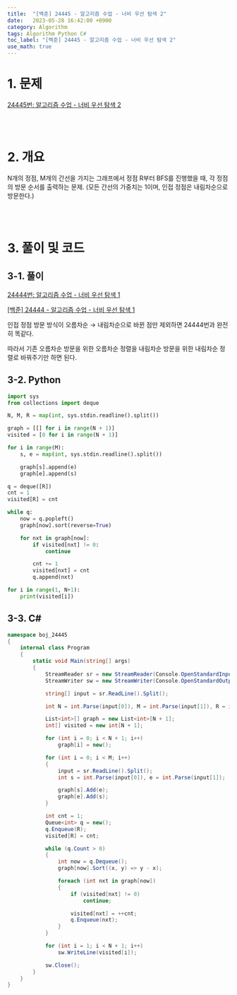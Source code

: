 ```yaml
---
title:  "[백준] 24445 - 알고리즘 수업 - 너비 우선 탐색 2"
date:   2023-05-28 16:42:00 +0900
category: Algorithm
tags: Algorithm Python C#
toc_label: "[백준] 24445 - 알고리즘 수업 - 너비 우선 탐색 2"
use_math: true
---
```


# 1. 문제
[24445번: 알고리즘 수업 - 너비 우선 탐색 2](https://www.acmicpc.net/problem/24445)


<br/>
<br/>

# 2. 개요
N개의 정점, M개의 간선을 가지는 그래프에서 정점 R부터 BFS를 진행했을 때, 각 정점의 방문 순서를 출력하는 문제. (모든 간선의 가중치는 1이며, 인접 정점은 내림차순으로 방문한다.)


<br/>
<br/>

# 3. 풀이 및 코드
## 3-1. 풀이
[24444번: 알고리즘 수업 - 너비 우선 탐색 1](https://www.acmicpc.net/problem/24444)

[[백준] 24444 - 알고리즘 수업 - 너비 우선 탐색 1](https://app155.github.io/algorithm/bj_24444/)

인접 정점 방문 방식이 오름차순 → 내림차순으로 바뀐 점만 제외하면 24444번과 완전히 똑같다.

따라서 기존 오름차순 방문을 위한 오름차순 정렬을 내림차순 방문을 위한 내림차순 정렬로 바꿔주기만 하면 된다.

## 3-2. Python

```python
import sys
from collections import deque

N, M, R = map(int, sys.stdin.readline().split())

graph = [[] for i in range(N + 1)]
visited = [0 for i in range(N + 1)]

for i in range(M):
    s, e = map(int, sys.stdin.readline().split())

    graph[s].append(e)
    graph[e].append(s)

q = deque([R])
cnt = 1
visited[R] = cnt

while q:
    now = q.popleft()
    graph[now].sort(reverse=True)

    for nxt in graph[now]:
        if visited[nxt] != 0:
            continue

        cnt += 1
        visited[nxt] = cnt
        q.append(nxt)

for i in range(1, N+1):
    print(visited[i])
```

## 3-3. C#

```csharp
namespace boj_24445
{
    internal class Program
    {
        static void Main(string[] args)
        {
            StreamReader sr = new StreamReader(Console.OpenStandardInput());
            StreamWriter sw = new StreamWriter(Console.OpenStandardOutput());

            string[] input = sr.ReadLine().Split();

            int N = int.Parse(input[0]), M = int.Parse(input[1]), R = int.Parse(input[2]);

            List<int>[] graph = new List<int>[N + 1];
            int[] visited = new int[N + 1];

            for (int i = 0; i < N + 1; i++)
                graph[i] = new();

            for (int i = 0; i < M; i++)
            {
                input = sr.ReadLine().Split();
                int s = int.Parse(input[0]), e = int.Parse(input[1]);

                graph[s].Add(e);
                graph[e].Add(s);
            }

            int cnt = 1;
            Queue<int> q = new();
            q.Enqueue(R);
            visited[R] = cnt;

            while (q.Count > 0)
            {
                int now = q.Dequeue();
                graph[now].Sort((x, y) => y - x);

                foreach (int nxt in graph[now])
                {
                    if (visited[nxt] != 0)
                        continue;

                    visited[nxt] = ++cnt;
                    q.Enqueue(nxt);
                }
            }

            for (int i = 1; i < N + 1; i++)
                sw.WriteLine(visited[i]);

            sw.Close();
        }
    }
}
```
